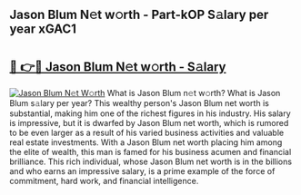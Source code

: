 ## Jason Blum N𝚎t w𝚘rth - Part-kOP S𝚊lary per year xGAC1

# <h2><a href="http://gc0bwz.nevu.top/?p=Jason+Blum">🔗 👉🔴 Jason Blum N𝚎t w𝚘rth - S𝚊lary</a></h2>

[![Jason Blum N𝚎t W𝚘rth](https://i.imgur.com/Oavwk0R.jpeg)](http://gc0bwz.nevu.top/?p=Jason+Blum)
What is Jason Blum n𝚎t w𝚘rth? What is Jason Blum s𝚊lary per year?
This wealthy person's Jason Blum net worth is substantial, making him one of the richest figures in his industry. His salary is impressive, but it is dwarfed by Jason Blum net worth, which is rumored to be even larger as a result of his varied business activities and valuable real estate investments. With a Jason Blum net worth placing him among the elite of wealth, this man is famed for his business acumen and financial brilliance. This rich individual, whose Jason Blum net worth is in the billions and who earns an impressive salary, is a prime example of the force of commitment, hard work, and financial intelligence.
